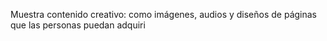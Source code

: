 Muestra contenido creativo: como imágenes, audios y diseños de páginas que las personas puedan adquiri
